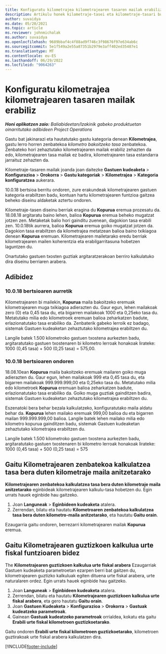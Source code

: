 ```yaml
---
title: Konfiguratu kilometrajea kilometrajearen tasaren mailak erabiliz
description: Artikulu honek kilometraje-tasei eta kilometraje-tasari buruzko informazioa eskaintzen du.
author: suvaidya
ms.date: 05/20/2021
ms.topic: article
ms.reviewer: johnmichalak
ms.author: suvaidya
ms.openlocfilehash: 9689bbaf4c4f88ad9f746c3f98676f97e634ab6c
ms.sourcegitcommit: 5e1f549a2e55a87351b2979e3aff402ed35487e1
ms.translationtype: MT
ms.contentlocale: eu-ES
ms.lasthandoff: 06/29/2022
ms.locfileid: "9064263"
---
```

# <a name="set-up-mileage-using-mileage-rate-tiers"></a>Konfiguratu kilometrajea kilometrajearen tasaren mailak erabiliz

_**Honi aplikatzen zaio:** Baliabideetan/Izakinik gabeko produktuetan oinarritutako adibideen Project Operations_

Gastu bat jakinarazi eta hautatutako gastu kategoria denean **Kilometrajea**, gastu lerro horren zenbatekoa *kilometro bakoitzeko tasa* zenbatekoa. Zenbateko hori zehaztutako kilometrajearen mailak erabiliz zehazten da edo, kilometrajearen tasa mailak ez badira, kilometrajearen tasa estandarra jarraituz zehazten da. 

Kilometraje-tasaren mailak joanda joan daitezke **Gastuen kudeaketa** > **Konfigurazioa** > **Orokorra** > **Gastu kategoriak** > **Kilometrajea** > **Kategoria konfiguratzea** aukerara.

10.0.18 bertsioa berritu ondoren, zure erakundeak kilometrajearen gastuen kategoria erabiltzen badu, kontuan hartu kilometrajearen funtzioa gaitzea beheko diseinu aldaketak aztertu ondoren. 

Kilometraje-tasen diseinu berriak eragina du **Kopurua** eremua prozesatu da. 18.08.18 argitaratu baino lehen, balioa **Kopurua** eremua beheko mugatzat jotzen zen. Metaketak balio hori gainditu zuenean, dagokion tasa erabili zen.  10.0.18tik aurrera, balioa **Kopurua** eremua goiko mugatzat jotzen da. Dagokion tasa erabiltzen da kilometrajea metatzean balioa baino txikiagoa denean **Kopurua** eremuan.  Kilometrajearen mailetarako eredu berriak kilometrajearen mailen koherentzia eta erabilgarritasuna hobetzen laguntzen du.   

Onartutako gastuen txosten guztiak argitaratzerakoan berriro kalkulatuko dira diseinu berriaren arabera.

## <a name="example"></a>Adibidez
 
### <a name="before-version-10018"></a>10.0.18 bertsioaren aurretik
Kilometrajearen bi mailekin, **Kopurua** maila bakoitzeko eremuak kilometrajearen muga txikiagoa adierazten du. Gaur egun, lehen mailakoak zero (0) eta 0,45 tasa du, eta bigarren mailakoak 1000 eta 0,25eko tasa du. Metatutako milia edo kilometroek eremuan balioa zeharkatzen badute, erlazionatutako tasa erabiliko da. Zenbaterik gabeko lerroik ez badago, sistemak Gastuen kudeaketan zehaztutako kilometrajea erabiltzen du. 
 
Langile batek 1.500 kilometroko gastuen txostena aurkezten badu, argitaratutako gastuen txostenaren bi kilometro lerroak honakoak lirateke: 1000 (0,45 tasa) + 500 (0,25 tasa) = 575,00.

### <a name="after-version-10018"></a>10.0.18 bertsioaren ondoren
18.08.10ean **Kopurua** maila bakoitzeko eremuak mailaren goiko muga adierazten du. Gaur egun, lehen mailakoak 999 eta 0,45 tasa du, eta bigarren mailakoak 999.999.999,00 eta 0,25eko tasa du. Metatutako milia edo kilometroek **Kopurua** eremuan balioa zeharkatzen badute, erlazionatutako tasa erabiliko da. Goiko muga guztiak gainditzen badira, sistemak Gastuen kudeaketan zehaztutako kilometrajea erabiltzen du. 
 
Eszenatoki bera behar bezala kalkulatzeko, konfiguratutako maila aldatu behar da. **Kopurua** lehen mailako eremuak 999,00 balioa du eta bigarren mailan 999.999.999,00 balioa. Langile batek lehen mailako milia edo kilometro kopurua gainditzen badu, sistemak Gastuen kudeaketan zehaztutako kilometrajea erabiltzen du. 
  
Langile batek 1.500 kilometroko gastuen txostena aurkezten badu, argitaratutako gastuen txostenaren bi kilometro lerroak honakoak lirateke: 1000 (0,45 tasa) + 500 (0,25 tasa) = 575

## <a name="enable-the-mileage-amount-calculation-for-multiple-mileage-tiers-with-same-rate-feature"></a>Gaitu Kilometrajearen zenbatekoa kalkulatzea tasa bera duten kilometraje maila anitzetarako

**Kilometrajearen zenbatekoa kalkulatzea tasa bera duten kilometraje maila anitzetarako** eginbideak kilometrajearen kalkulu-tasa hobetzen du. Egin urrats hauek eginbide hau gaitzeko.

1. Joan **Languneak** > **Eginbideen kudeaketa** atalera. 
2. Zerrendan, bilatu eta hautatu **Kilometroaren zenbatekoa kalkulatzea tasa bera duten kilometro-maila anitzetarako**, eta hautatu **Gaitu orain**.

Ezaugarria gaitu ondoren, berrezarri kilometrajearen mailak **Kopurua** eremua. 

## <a name="enable-the-mileage-totals-calculation-by-fiscal-year-feature"></a>Gaitu Kilometrajearen guztizkoen kalkulua urte fiskal funtzioaren bidez

The **Kilometrajearen guztizkoen kalkulua urte fiskal arabera** Ezaugarriak Gastuen kudeaketa parametroetan ezarpen berri bat gaitzen du, kilometrajearen guztizko kalkuluak egiten dituena urte fiskal arabera, urte naturalaren ordez. Egin urrats hauek eginbide hau gaitzeko.

1. Joan **Languneak** > **Eginbideen kudeaketa** atalera.
1. Zerrendan, bilatu eta hautatu **Kilometrajearen guztizkoen kalkulua urte fiskal arabera**, eta gero hautatu **Gaitu orain**.
1. Joan **Gastuen Kudeaketa** > **Konfigurazioa** > **Orokorra** > **Gastuak kudeatzeko parametroak**.
1. Gainean **Gastuak kudeatzeko parametroak** orrialdea, kokatu eta gaitu **Erabili urte fiskal kilometroen guztizkoetarako**.

Gaitu ondoren **Erabili urte fiskal kilometroen guztizkoetarako**, kilometroen guztirakoak urte fiskal arabera kalkulatzen dira.

[!INCLUDE[footer-include](../includes/footer-banner.md)]
